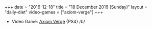 +++
date = "2016-12-18"
title = "18 December 2016 (Sunday)"
layout = "daily-diet"
video-games = ["axiom-verge"]
+++


* Video Game: [Axiom Verge](/video-games/axiom-verge) {PS4} /b/